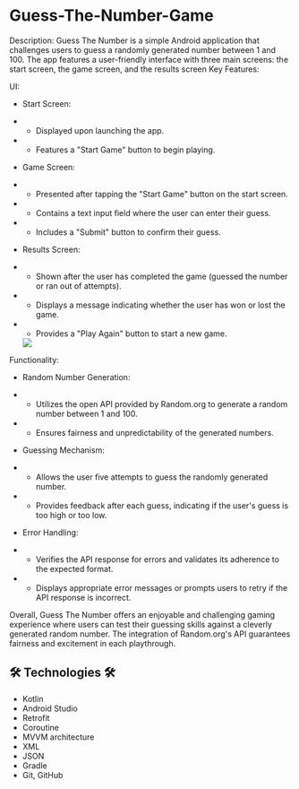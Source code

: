# Guess-The-Number-Game

Description:
Guess The Number is a simple Android application that challenges users to guess a randomly generated number between 1 and 100. The app features a user-friendly interface with three main screens: the start screen, the game screen, and the results screen
Key Features:

UI:

* Start Screen:
* * Displayed upon launching the app.
* * Features a "Start Game" button to begin playing.

* Game Screen:
* * Presented after tapping the "Start Game" button on the start screen.
* * Contains a text input field where the user can enter their guess.
* * Includes a "Submit" button to confirm their guess.
  
* Results Screen:
* * Shown after the user has completed the game (guessed the number or ran out of attempts).
* * Displays a message indicating whether the user has won or lost the game.
* * Provides a "Play Again" button to start a new game.
    

  <img src="https://i.ibb.co/DCXghPD/test.jpg" >

Functionality:

* Random Number Generation:
* * Utilizes the open API provided by Random.org to generate a random number between 1 and 100.
* * Ensures fairness and unpredictability of the generated numbers.

* Guessing Mechanism:
* * Allows the user five attempts to guess the randomly generated number.
* * Provides feedback after each guess, indicating if the user's guess is too high or too low.

* Error Handling:
* * Verifies the API response for errors and validates its adherence to the expected format.
* * Displays appropriate error messages or prompts users to retry if the API response is incorrect.
    
Overall, Guess The Number offers an enjoyable and challenging gaming experience where users can test their guessing skills against a cleverly generated random number. The integration of Random.org's API guarantees fairness and excitement in each playthrough.  


## 🛠 Technologies 🛠
* Kotlin
* Android Studio
* Retrofit
* Coroutine
* MVVM architecture
* XML
* JSON
* Gradle
* Git, GitHub
